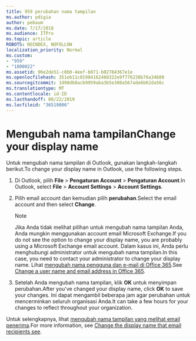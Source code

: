 ```yaml
---
title: 959 perubahan nama tampilan
ms.author: pdigia
author: pebaum
ms.date: 7/17/2018
ms.audience: ITPro
ms.topic: article
ROBOTS: NOINDEX, NOFOLLOW
localization_priority: Normal
ms.custom:
- "959"
- "1800022"
ms.assetid: 96e2de51-c8b0-4eef-b071-b02784367e1e
ms.openlocfilehash: 351eb11c01984162468322e9f776238b76a34680
ms.sourcegitcommit: 1d98db8acb9959aba3b5e308a567ade6b62da56c
ms.translationtype: MT
ms.contentlocale: id-ID
ms.lasthandoff: 08/22/2019
ms.locfileid: "36519806"
---
```

# <a name="change-your-display-name"></a><span data-ttu-id="4f828-102">Mengubah nama tampilan</span><span class="sxs-lookup"><span data-stu-id="4f828-102">Change your display name</span></span>
  
<span data-ttu-id="4f828-103">Untuk mengubah nama tampilan di Outlook, gunakan langkah-langkah berikut.</span><span class="sxs-lookup"><span data-stu-id="4f828-103">To change your display name in Outlook, use the following steps.</span></span>
  
1. <span data-ttu-id="4f828-104">Di Outlook, pilih **File** \> **Pengaturan Account** \> **Pengaturan Account**.</span><span class="sxs-lookup"><span data-stu-id="4f828-104">In Outlook, select **File** \> **Account Settings** \> **Account Settings**.</span></span>

2. <span data-ttu-id="4f828-105">Pilih email account dan kemudian pilih **perubahan**.</span><span class="sxs-lookup"><span data-stu-id="4f828-105">Select the email account and then select **Change**.</span></span>

    > [!NOTE]
    > <span data-ttu-id="4f828-106">Jika Anda tidak melihat pilihan untuk mengubah nama tampilan Anda, Anda mungkin menggunakan account email Microsoft Exchange.</span><span class="sxs-lookup"><span data-stu-id="4f828-106">If you do not see the option to change your display name, you are probably using a Microsoft Exchange email account.</span></span> <span data-ttu-id="4f828-107">Dalam kasus ini, Anda perlu menghubungi administrator untuk mengubah nama tampilan.</span><span class="sxs-lookup"><span data-stu-id="4f828-107">In this case, you need to contact your administrator to change your display name.</span></span> <span data-ttu-id="4f828-108">Lihat [mengubah nama pengguna dan e-mail di Office 365](https://support.office.com/article/fb5ac074-e203-4e1f-9843-b9d1a3e03297.aspx).</span><span class="sxs-lookup"><span data-stu-id="4f828-108">See [Change a user name and email address in Office 365](https://support.office.com/article/fb5ac074-e203-4e1f-9843-b9d1a3e03297.aspx).</span></span>
  
3. <span data-ttu-id="4f828-109">Setelah Anda mengubah nama tampilan, klik **OK** untuk menyimpan perubahan.</span><span class="sxs-lookup"><span data-stu-id="4f828-109">After you've changed your display name, click **OK** to save your changes.</span></span> <span data-ttu-id="4f828-110">Ini dapat mengambil beberapa jam agar perubahan untuk mencerminkan seluruh organisasi Anda.</span><span class="sxs-lookup"><span data-stu-id="4f828-110">It can take a few hours for your changes to reflect throughout your organization.</span></span>

<span data-ttu-id="4f828-111">Untuk selengkapnya, lihat [mengubah nama tampilan yang melihat email penerima](https://support.office.com/article/2b53331a-ba2a-4803-88dc-ac9fe376c8a9.aspx).</span><span class="sxs-lookup"><span data-stu-id="4f828-111">For more information, see [Change the display name that email recipients see](https://support.office.com/article/2b53331a-ba2a-4803-88dc-ac9fe376c8a9.aspx).</span></span>
  